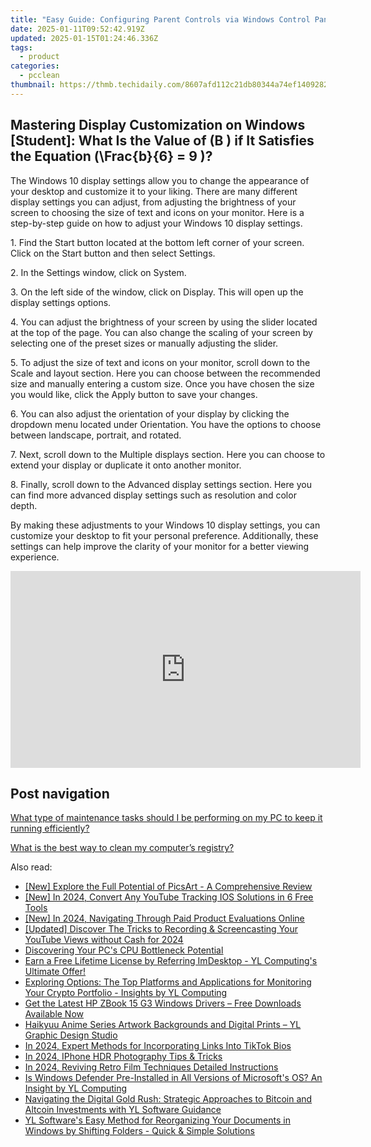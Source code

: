```yaml
---
title: "Easy Guide: Configuring Parent Controls via Windows Control Panel - Tips From YL Computing"
date: 2025-01-11T09:52:42.919Z
updated: 2025-01-15T01:24:46.336Z
tags:
  - product
categories:
  - pcclean
thumbnail: https://thmb.techidaily.com/8607afd112c21db80344a74ef1409282fa825e22bfc978ed73479483276176d5.jpg
---
```


## Mastering Display Customization on Windows [Student]: What Is the Value of \(B \) if It Satisfies the Equation \(\Frac{b}{6} = 9 \)?

The Windows 10 display settings allow you to change the appearance of your desktop and customize it to your liking. There are many different display settings you can adjust, from adjusting the brightness of your screen to choosing the size of text and icons on your monitor. Here is a step-by-step guide on how to adjust your Windows 10 display settings. 

1\. Find the Start button located at the bottom left corner of your screen. Click on the Start button and then select Settings.

2\. In the Settings window, click on System.

3\. On the left side of the window, click on Display. This will open up the display settings options. 

4\. You can adjust the brightness of your screen by using the slider located at the top of the page. You can also change the scaling of your screen by selecting one of the preset sizes or manually adjusting the slider.

5\. To adjust the size of text and icons on your monitor, scroll down to the Scale and layout section. Here you can choose between the recommended size and manually entering a custom size. Once you have chosen the size you would like, click the Apply button to save your changes.

6\. You can also adjust the orientation of your display by clicking the dropdown menu located under Orientation. You have the options to choose between landscape, portrait, and rotated.

7\. Next, scroll down to the Multiple displays section. Here you can choose to extend your display or duplicate it onto another monitor.

8\. Finally, scroll down to the Advanced display settings section. Here you can find more advanced display settings such as resolution and color depth. 

By making these adjustments to your Windows 10 display settings, you can customize your desktop to fit your personal preference. Additionally, these settings can help improve the clarity of your monitor for a better viewing experience.

<!-- affiliate ads begin -->
<iframe width="560" height="315" src="https://www.youtube.com/embed/tPgf_wSdhS8?si=BHoH1ryaxmwk-8FV" title="YouTube video player" frameborder="0" allow="accelerometer; autoplay; clipboard-write; encrypted-media; gyroscope; picture-in-picture; web-share" referrerpolicy="strict-origin-when-cross-origin" allowfullscreen></iframe>
<!-- affiliate ads end -->

## Post navigation

[What type of maintenance tasks should I be performing on my PC to keep it running efficiently?](https://tools.techidaily.com/pcclean/products/)

[What is the best way to clean my computer’s registry?](https://tools.techidaily.com/pcclean/products/)

<ins class="adsbygoogle"
     style="display:block"
     data-ad-format="autorelaxed"
     data-ad-client="ca-pub-7571918770474297"
     data-ad-slot="1223367746"></ins>

<ins class="adsbygoogle"
     style="display:block"
     data-ad-client="ca-pub-7571918770474297"
     data-ad-slot="8358498916"
     data-ad-format="auto"
     data-full-width-responsive="true"></ins>

<span class="atpl-alsoreadstyle">Also read:</span>
<div><ul>
<li><a href="https://some-knowledge.techidaily.com/new-explore-the-full-potential-of-picsart-a-comprehensive-review/"><u>[New] Explore the Full Potential of PicsArt - A Comprehensive Review</u></a></li>
<li><a href="https://youtube-data.techidaily.com/n-2024-convert-any-youtube-tracking-ios-solutions-in-6-free-tools/"><u>[New] In 2024, Convert Any YouTube Tracking IOS Solutions in 6 Free Tools</u></a></li>
<li><a href="https://youtube-lab.techidaily.com/n-2024-navigating-through-paid-product-evaluations-online/"><u>[New] In 2024, Navigating Through Paid Product Evaluations Online</u></a></li>
<li><a href="https://facebook-video-share.techidaily.com/updated-discover-the-tricks-to-recording-and-screencasting-your-youtube-views-without-cash-for-2024/"><u>[Updated] Discover The Tricks to Recording & Screencasting Your YouTube Views without Cash for 2024</u></a></li>
<li><a href="https://games-able.techidaily.com/discovering-your-pcs-cpu-bottleneck-potential/"><u>Discovering Your PC's CPU Bottleneck Potential</u></a></li>
<li><a href="https://discover-amazing.techidaily.com/earn-a-free-lifetime-license-by-referring-imdesktop-yl-computings-ultimate-offer/"><u>Earn a Free Lifetime License by Referring ImDesktop - YL Computing's Ultimate Offer!</u></a></li>
<li><a href="https://discover-amazing.techidaily.com/exploring-options-the-top-platforms-and-applications-for-monitoring-your-crypto-portfolio-insights-by-yl-computing/"><u>Exploring Options: The Top Platforms and Applications for Monitoring Your Crypto Portfolio - Insights by YL Computing</u></a></li>
<li><a href="https://driver-download.techidaily.com/1722957891297-get-the-latest-hp-zbook-15-g3-windows-drivers-free-downloads-available-now/"><u>Get the Latest HP ZBook 15 G3 Windows Drivers – Free Downloads Available Now</u></a></li>
<li><a href="https://discover-amazing.techidaily.com/haikyuu-anime-series-artwork-backgrounds-and-digital-prints-yl-graphic-design-studio/"><u>Haikyuu Anime Series Artwork Backgrounds and Digital Prints – YL Graphic Design Studio</u></a></li>
<li><a href="https://fox-direct.techidaily.com/in-2024-expert-methods-for-incorporating-links-into-tiktok-bios/"><u>In 2024, Expert Methods for Incorporating Links Into TikTok Bios</u></a></li>
<li><a href="https://fox-cloud.techidaily.com/in-2024-iphone-hdr-photography-tips-and-tricks/"><u>In 2024, IPhone HDR Photography Tips & Tricks</u></a></li>
<li><a href="https://youtube-sure.techidaily.com/24-reviving-retro-film-techniques-detailed-instructions/"><u>In 2024, Reviving Retro Film Techniques Detailed Instructions</u></a></li>
<li><a href="https://discover-amazing.techidaily.com/is-windows-defender-pre-installed-in-all-versions-of-microsofts-os-an-insight-by-yl-computing/"><u>Is Windows Defender Pre-Installed in All Versions of Microsoft's OS? An Insight by YL Computing</u></a></li>
<li><a href="https://discover-amazing.techidaily.com/navigating-the-digital-gold-rush-strategic-approaches-to-bitcoin-and-altcoin-investments-with-yl-software-guidance/"><u>Navigating the Digital Gold Rush: Strategic Approaches to Bitcoin and Altcoin Investments with YL Software Guidance</u></a></li>
<li><a href="https://discover-amazing.techidaily.com/yl-softwares-easy-method-for-reorganizing-your-documents-in-windows-by-shifting-folders-quick-and-simple-solutions/"><u>YL Software's Easy Method for Reorganizing Your Documents in Windows by Shifting Folders - Quick & Simple Solutions</u></a></li>
</ul></div>

